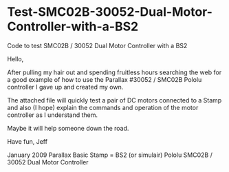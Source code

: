 # Test-SMC02B-30052-Dual-Motor-Controller-with-a-BS2
Code to test SMC02B / 30052 Dual Motor Controller with a BS2

Hello,

After pulling my hair out and spending fruitless hours searching the web for a good example of how to use the Parallax #30052 / SMC02B Pololu controller I gave up and created my own.

The attached file will quickly test a pair of DC motors connected to a Stamp and also (I hope) explain the commands and operation of the motor controller as I understand them.

Maybe it will help someone down the road.

Have fun,
Jeff

January 2009
Parallax Basic Stamp = BS2 (or simulair)
Pololu SMC02B / 30052 Dual Motor Controller
